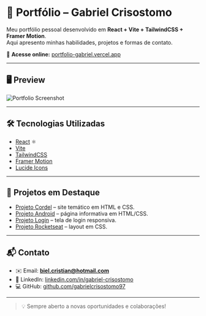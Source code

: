 # 🚀 Portfólio – Gabriel Crisostomo

Meu portfólio pessoal desenvolvido em **React + Vite + TailwindCSS + Framer Motion**.  
Aqui apresento minhas habilidades, projetos e formas de contato.  

🔗 **Acesse online:** [portfolio-gabriel.vercel.app](https://portfolio-gabriel.vercel.app/)  

---

## 🖥️ Preview
![Portfolio Screenshot](https://raw.githubusercontent.com/SEU_USUARIO/portfolio-gabriel/main/public/preview.png)

---

## 🛠️ Tecnologias Utilizadas
- [React](https://react.dev/) ⚛️
- [Vite](https://vitejs.dev/)
- [TailwindCSS](https://tailwindcss.com/)
- [Framer Motion](https://www.framer.com/motion/)
- [Lucide Icons](https://lucide.dev/)

---

## 📂 Projetos em Destaque
- [Projeto Cordel](https://github.com/gabrielcrisostomo97/projeto-cordel) – site temático em HTML e CSS.
- [Projeto Android](https://github.com/gabrielcrisostomo97/projeto-android) – página informativa em HTML/CSS.
- [Projeto Login](https://github.com/gabrielcrisostomo97/projeto-login) – tela de login responsiva.
- [Projeto Rocketseat](https://github.com/gabrielcrisostomo97/projeto-rocketseat) – layout em CSS.

---

## 📬 Contato
- ✉️ Email: **biel.cristian@hotmail.com**  
- 💼 LinkedIn: [linkedin.com/in/gabriel-crisostomo](https://www.linkedin.com/in/gabriel-crisostomo/)  
- 💻 GitHub: [github.com/gabrielcrisostomo97](https://github.com/gabrielcrisostomo97)  

---

> 💡 Sempre aberto a novas oportunidades e colaborações!  
